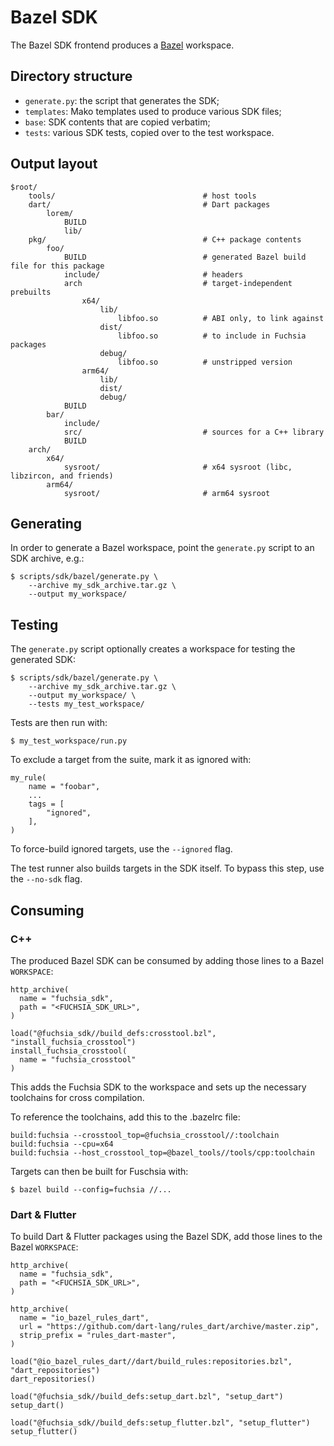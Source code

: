 # Bazel SDK

The Bazel SDK frontend produces a [Bazel](https://bazel.build/) workspace.

## Directory structure

- `generate.py`: the script that generates the SDK;
- `templates`: Mako templates used to produce various SDK files;
- `base`: SDK contents that are copied verbatim;
- `tests`: various SDK tests, copied over to the test workspace.

## Output layout

```
$root/
    tools/                                 # host tools
    dart/                                  # Dart packages
        lorem/
            BUILD
            lib/
    pkg/                                   # C++ package contents
        foo/
            BUILD                          # generated Bazel build file for this package
            include/                       # headers
            arch                           # target-independent prebuilts
                x64/
                    lib/
                        libfoo.so          # ABI only, to link against
                    dist/
                        libfoo.so          # to include in Fuchsia packages
                    debug/
                        libfoo.so          # unstripped version
                arm64/
                    lib/
                    dist/
                    debug/
            BUILD
        bar/
            include/
            src/                           # sources for a C++ library
            BUILD
    arch/
        x64/
            sysroot/                       # x64 sysroot (libc, libzircon, and friends)
        arm64/
            sysroot/                       # arm64 sysroot
```

## Generating

In order to generate a Bazel workspace, point the `generate.py` script to an
SDK archive, e.g.:
```
$ scripts/sdk/bazel/generate.py \
    --archive my_sdk_archive.tar.gz \
    --output my_workspace/
```

## Testing

The `generate.py` script optionally creates a workspace for testing the
generated SDK:
```
$ scripts/sdk/bazel/generate.py \
    --archive my_sdk_archive.tar.gz \
    --output my_workspace/ \
    --tests my_test_workspace/
```

Tests are then run with:
```
$ my_test_workspace/run.py
```

To exclude a target from the suite, mark it as ignored with:
```
my_rule(
    name = "foobar",
    ...
    tags = [
        "ignored",
    ],
)
```
To force-build ignored targets, use the `--ignored` flag.

The test runner also builds targets in the SDK itself. To bypass this step, use
the `--no-sdk` flag.

## Consuming

### C++

The produced Bazel SDK can be consumed by adding those lines to a Bazel
`WORKSPACE`:

```
http_archive(
  name = "fuchsia_sdk",
  path = "<FUCHSIA_SDK_URL>",
)

load("@fuchsia_sdk//build_defs:crosstool.bzl", "install_fuchsia_crosstool")
install_fuchsia_crosstool(
  name = "fuchsia_crosstool"
)
```

This adds the Fuchsia SDK to the workspace and sets up the necessary toolchains
for cross compilation.

To reference the toolchains, add this to the .bazelrc file:

```
build:fuchsia --crosstool_top=@fuchsia_crosstool//:toolchain
build:fuchsia --cpu=x64
build:fuchsia --host_crosstool_top=@bazel_tools//tools/cpp:toolchain
```

Targets can then be built for Fuschsia with:

```
$ bazel build --config=fuchsia //...
```

### Dart & Flutter

To build Dart & Flutter packages using the Bazel SDK, add those lines to the
Bazel `WORKSPACE`:

```
http_archive(
  name = "fuchsia_sdk",
  path = "<FUCHSIA_SDK_URL>",
)

http_archive(
  name = "io_bazel_rules_dart",
  url = "https://github.com/dart-lang/rules_dart/archive/master.zip",
  strip_prefix = "rules_dart-master",
)

load("@io_bazel_rules_dart//dart/build_rules:repositories.bzl", "dart_repositories")
dart_repositories()

load("@fuchsia_sdk//build_defs:setup_dart.bzl", "setup_dart")
setup_dart()

load("@fuchsia_sdk//build_defs:setup_flutter.bzl", "setup_flutter")
setup_flutter()
```
